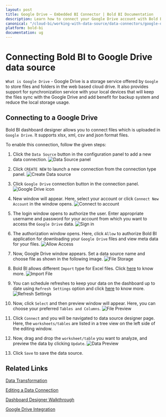 ```yaml
---
layout: post
title: Google Drive – Embedded BI Connector | Bold BI Documentation
description: Learn how to connect your Google Drive account with Bold BI Embedded, read CSV, JSON, XML and XLSX files and create data source for widget configuration.
canonical: "/cloud-bi/working-with-data-source/data-connectors/google-drive/"
platform: bold-bi
documentation: ug
---
```

   
# Connecting Bold BI to Google Drive data source
`What is Google Drive` - Google Drive is a storage service offered by `Google` to store files and folders in the web based cloud drive. It also provides support for synchronization service with your local devices that will keep the files sync with the Google Drive and add benefit for backup system and reduce the local storage usage. 

## Connecting to a Google Drive
Bold BI dashboard designer allows you to connect files which is uploaded in `Google Drive`. It supports xlsx, xml, csv and json format files.
  
To enable this connection, follow the given steps:

1. Click the `Data Source` button in the configuration panel to add a new data connection.
![Data Source panel](/static/assets/embedded/working-with-datasource/data-connectors/images/GoogleDrive/datasource.png)
   
2. Click `CREATE NEW` to launch a new connection from the connection type panel. 
![Create Data source](/static/assets/embedded/working-with-datasource/data-connectors/images/GoogleDrive/createdatasource.png)

3. Click `Google Drive` connection button in the connection panel. 
![Google Drive icon](/static/assets/embedded/working-with-datasource/data-connectors/images/GoogleDrive/driveicon.png)

4. New window will appear. Here, select your account or click `Connect New Account` in the window opens.
![Connect to account](/static/assets/embedded/working-with-datasource/data-connectors/images/GoogleDrive/createaccount_googledrive.png)
   
5. The login window opens to authorize the user. Enter appropriate username and password for your account from which you want to access the `Google Drive` data.
![Sign in](/static/assets/embedded/working-with-datasource/data-connectors/images/GoogleDrive/sign_in.png)

6. The authorization window opens. Here, click `Allow` to authorize Bold BI application for downloading your `Google Drive` files and view meta data for your files.
![Allow Access](/static/assets/embedded/working-with-datasource/data-connectors/images/GoogleDrive/allow_access.png)

7. Now, Google Drive window appears. Set a data source name and choose file as shown in the following image.
![File Storage](/static/assets/embedded/working-with-datasource/data-connectors/images/GoogleDrive/file_storage.png)

8. Bold BI allows different `Import` type for Excel files. Click [here](/embedded-bi/working-with-data-source/data-connectors/excel/#importing-data) to know more.
![Import File](/static/assets/embedded/working-with-datasource/data-connectors/images/GoogleDrive/import.png)

9. You can schedule refreshes to keep your data on the dashboard up to date using `Refresh Settings` option and click [here](/embedded-bi/working-with-data-source/data-connectors/excel/#refreshing-cloud-excel-data-source) to know more.
![Refresh Settings](/static/assets/embedded/working-with-datasource/data-connectors/images/GoogleDrive/refresh_settings.png)

10. Now, click `Select` and then preview window will appear. Here, you can choose your preferred `Tables and Columns`.
![File Preview](/static/assets/embedded/working-with-datasource/data-connectors/images/GoogleDrive/file_preview.png)

11. Click `Connect` and you will be navigated to data source designer page. Here, the `worksheets/tables` are listed in a tree view on the left side of the editing window.

12. Now, drag and drop the `worksheet/table` you want to analyze, and preview the data by clicking `Update`.
![Data Preview](/static/assets/embedded/working-with-datasource/data-connectors/images/GoogleDrive/data_preview.png)

13. Click `Save` to save the data source.

## Related Links
[Data Transformation](/embedded-bi/working-with-data-source/transforming-data/joining-table/)

[Editing a Data Connection](/embedded-bi/working-with-data-source/editing-a-data-connection/)   

[Dashboard Designer Walkthrough](/embedded-bi/getting-started/quick-start/)

[Google Drive Integration](https://www.boldbi.com/integrations/google-drive?utm_source=syncfusion&utm_medium=documentation&utm_campaign=boldbigoolgledriveintegration)






  
  












  
































